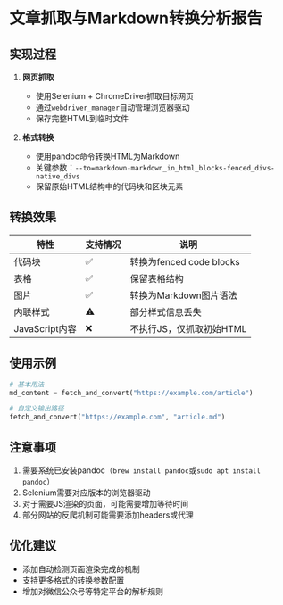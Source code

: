 # 文章抓取与Markdown转换分析报告

## 实现过程

1. **网页抓取**
   - 使用Selenium + ChromeDriver抓取目标网页
   - 通过`webdriver_manager`自动管理浏览器驱动
   - 保存完整HTML到临时文件

2. **格式转换**
   - 使用pandoc命令转换HTML为Markdown
   - 关键参数：`--to=markdown-markdown_in_html_blocks-fenced_divs-native_divs`
   - 保留原始HTML结构中的代码块和区块元素

## 转换效果

| 特性 | 支持情况 | 说明 |
|------|----------|------|
| 代码块 | ✅ | 转换为fenced code blocks |
| 表格 | ✅ | 保留表格结构 |
| 图片 | ✅ | 转换为Markdown图片语法 |
| 内联样式 | ⚠️ | 部分样式信息丢失 |
| JavaScript内容 | ❌ | 不执行JS，仅抓取初始HTML |

## 使用示例

```python
# 基本用法
md_content = fetch_and_convert("https://example.com/article")

# 自定义输出路径
fetch_and_convert("https://example.com", "article.md")
```

## 注意事项

1. 需要系统已安装pandoc（`brew install pandoc`或`sudo apt install pandoc`）
2. Selenium需要对应版本的浏览器驱动
3. 对于需要JS渲染的页面，可能需要增加等待时间
4. 部分网站的反爬机制可能需要添加headers或代理

## 优化建议

- 添加自动检测页面渲染完成的机制
- 支持更多格式的转换参数配置
- 增加对微信公众号等特定平台的解析规则